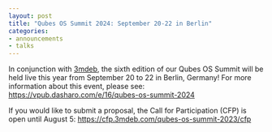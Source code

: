 ```yaml
---
layout: post
title: "Qubes OS Summit 2024: September 20-22 in Berlin"
categories:
- announcements
- talks
---
```


In conjunction with [3mdeb](https://3mdeb.com/), the sixth edition of our Qubes OS Summit will be held live this year from September 20 to 22 in Berlin, Germany! For more information about this event, please see: <https://vpub.dasharo.com/e/16/qubes-os-summit-2024>

If you would like to submit a proposal, the Call for Participation (CFP) is open until August 5: <https://cfp.3mdeb.com/qubes-os-summit-2023/cfp>
